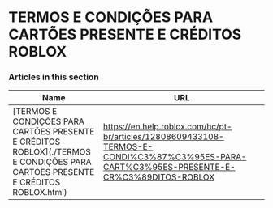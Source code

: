 # TERMOS E CONDIÇÕES PARA CARTÕES PRESENTE E CRÉDITOS ROBLOX  
### Articles in this section
Name|URL
-|-
[TERMOS E CONDIÇÕES PARA CARTÕES PRESENTE E CRÉDITOS ROBLOX](./TERMOS E CONDIÇÕES PARA CARTÕES PRESENTE E CRÉDITOS ROBLOX.html) |https://en.help.roblox.com/hc/pt-br/articles/12808609433108-TERMOS-E-CONDI%C3%87%C3%95ES-PARA-CART%C3%95ES-PRESENTE-E-CR%C3%89DITOS-ROBLOX